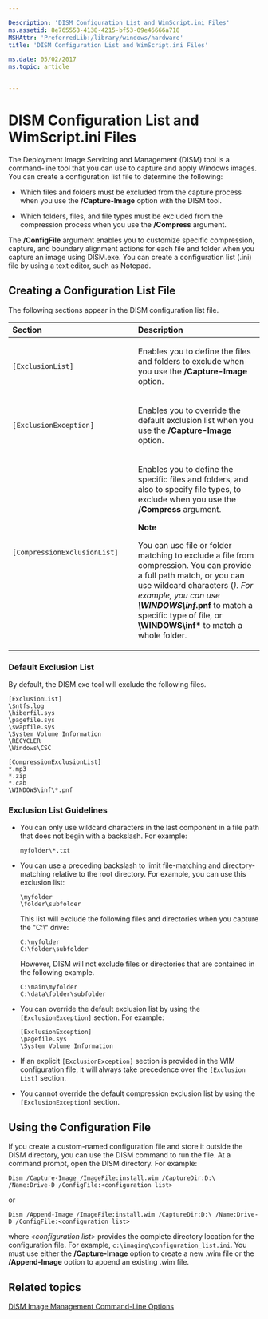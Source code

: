 ```yaml
---

Description: 'DISM Configuration List and WimScript.ini Files'
ms.assetid: 8e765558-4138-4215-bf53-09e46666a718
MSHAttr: 'PreferredLib:/library/windows/hardware'
title: 'DISM Configuration List and WimScript.ini Files'

ms.date: 05/02/2017
ms.topic: article


---
```


# DISM Configuration List and WimScript.ini Files


The Deployment Image Servicing and Management (DISM) tool is a command-line tool that you can use to capture and apply Windows images. You can create a configuration list file to determine the following:

-   Which files and folders must be excluded from the capture process when you use the **/Capture-Image** option with the DISM tool.

-   Which folders, files, and file types must be excluded from the compression process when you use the **/Compress** argument.

The **/ConfigFile** argument enables you to customize specific compression, capture, and boundary alignment actions for each file and folder when you capture an image using DISM.exe. You can create a configuration list (.ini) file by using a text editor, such as Notepad.

## <span id="Creating_a_Configuration_List_File"></span><span id="creating_a_configuration_list_file"></span><span id="CREATING_A_CONFIGURATION_LIST_FILE"></span>Creating a Configuration List File


The following sections appear in the DISM configuration list file.

<table>
<colgroup>
<col width="50%" />
<col width="50%" />
</colgroup>
<thead>
<tr class="header">
<th align="left">Section</th>
<th align="left">Description</th>
</tr>
</thead>
<tbody>
<tr class="odd">
<td align="left"><p><code>[ExclusionList]</code></p></td>
<td align="left"><p>Enables you to define the files and folders to exclude when you use the <strong>/Capture-Image</strong> option.</p></td>
</tr>
<tr class="even">
<td align="left"><p><code>[ExclusionException]</code></p></td>
<td align="left"><p>Enables you to override the default exclusion list when you use the <strong>/Capture-Image</strong> option.</p></td>
</tr>
<tr class="odd">
<td align="left"><p><code>[CompressionExclusionList]</code></p></td>
<td align="left"><p>Enables you to define the specific files and folders, and also to specify file types, to exclude when you use the <strong>/Compress</strong> argument.</p>
<div class="alert">
<strong>Note</strong><br/><p>You can use file or folder matching to exclude a file from compression. You can provide a full path match, or you can use wildcard characters (<em>). For example, you can use <strong>\WINDOWS\inf</em>.pnf</strong> to match a specific type of file, or <strong>\WINDOWS\inf*</strong> to match a whole folder.</p>
</div>
<div>

</div></td>
</tr>
</tbody>
</table>



### <span id="Default_Exclusion_List"></span><span id="default_exclusion_list"></span><span id="DEFAULT_EXCLUSION_LIST"></span>Default Exclusion List

By default, the DISM.exe tool will exclude the following files.

```
[ExclusionList]
\$ntfs.log
\hiberfil.sys
\pagefile.sys
\swapfile.sys
\System Volume Information
\RECYCLER
\Windows\CSC

[CompressionExclusionList]
*.mp3
*.zip
*.cab
\WINDOWS\inf\*.pnf
```

### <span id="Exclusion_List_Guidelines"></span><span id="exclusion_list_guidelines"></span><span id="EXCLUSION_LIST_GUIDELINES"></span>Exclusion List Guidelines

-   You can only use wildcard characters in the last component in a file path that does not begin with a backslash. For example:

    ```
    myfolder\*.txt
    ```

-   You can use a preceding backslash to limit file-matching and directory-matching relative to the root directory. For example, you can use this exclusion list:

    ```
    \myfolder
    \folder\subfolder
    ```

    This list will exclude the following files and directories when you capture the "C:\\" drive:

    ```
    C:\myfolder
    C:\folder\subfolder
    ```

    However, DISM will not exclude files or directories that are contained in the following example.

    ```
    C:\main\myfolder
    C:\data\folder\subfolder
    ```

-   You can override the default exclusion list by using the `[ExclusionException]` section. For example:

    ```
    [ExclusionException]
    \pagefile.sys
    \System Volume Information
    ```

-   If an explicit `[ExclusionException]` section is provided in the WIM configuration file, it will always take precedence over the `[Exclusion List]` section.

-   You cannot override the default compression exclusion list by using the `[ExclusionException]` section.

## <span id="Using_the_Configuration_File"></span><span id="using_the_configuration_file"></span><span id="USING_THE_CONFIGURATION_FILE"></span>Using the Configuration File


If you create a custom-named configuration file and store it outside the DISM directory, you can use the DISM command to run the file. At a command prompt, open the DISM directory. For example:

```
Dism /Capture-Image /ImageFile:install.wim /CaptureDir:D:\ /Name:Drive-D /ConfigFile:<configuration list>
```

or

```
Dism /Append-Image /ImageFile:install.wim /CaptureDir:D:\ /Name:Drive-D /ConfigFile:<configuration list>
```

where *&lt;configuration list&gt;* provides the complete directory location for the configuration file. For example, `c:\imaging\configuration_list.ini`. You must use either the **/Capture-Image** option to create a new .wim file or the **/Append-Image** option to append an existing .wim file.

## <span id="related_topics"></span>Related topics


[DISM Image Management Command-Line Options](dism-image-management-command-line-options-s14.md)










